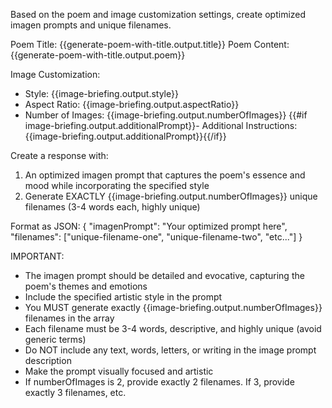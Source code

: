 Based on the poem and image customization settings, create optimized imagen prompts and unique filenames.

Poem Title: {{generate-poem-with-title.output.title}}
Poem Content:
{{generate-poem-with-title.output.poem}}

Image Customization:
- Style: {{image-briefing.output.style}}
- Aspect Ratio: {{image-briefing.output.aspectRatio}}
- Number of Images: {{image-briefing.output.numberOfImages}}
{{#if image-briefing.output.additionalPrompt}}- Additional Instructions: {{image-briefing.output.additionalPrompt}}{{/if}}

Create a response with:
1. An optimized imagen prompt that captures the poem's essence and mood while incorporating the specified style
2. Generate EXACTLY {{image-briefing.output.numberOfImages}} unique filenames (3-4 words each, highly unique)

Format as JSON:
{
  "imagenPrompt": "Your optimized prompt here",
  "filenames": ["unique-filename-one", "unique-filename-two", "etc..."]
}

IMPORTANT:
- The imagen prompt should be detailed and evocative, capturing the poem's themes and emotions
- Include the specified artistic style in the prompt
- You MUST generate exactly {{image-briefing.output.numberOfImages}} filenames in the array
- Each filename must be 3-4 words, descriptive, and highly unique (avoid generic terms)
- Do NOT include any text, words, letters, or writing in the image prompt description
- Make the prompt visually focused and artistic
- If numberOfImages is 2, provide exactly 2 filenames. If 3, provide exactly 3 filenames, etc. 
